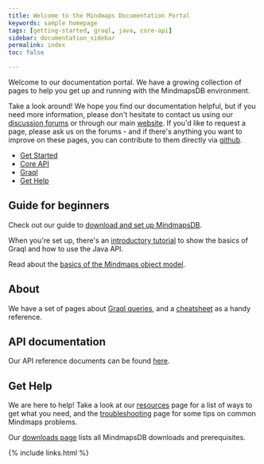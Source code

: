 ```yaml
---
title: Welcome to the Mindmaps Documentation Portal
keywords: sample homepage
tags: [getting-started, graql, java, core-api]
sidebar: documentation_sidebar
permalink: index
toc: false

---
```



Welcome to our documentation portal. We have a growing collection of pages to help you get up and running with the MindmapsDB environment.

Take a look around! We hope you find our documentation helpful, but if you need more information, please don't hesitate to contact us using our [discussion forums](http://discuss.mindmaps.io) or through our main [website](http://www.mindmaps.io). If you'd like to request a page, please ask us on the forums - and if there's anything you want to improve on these pages, you can contribute to them directly via [github](https://github.com/mindmapsdb/docs/).


<ul id="profileTabs" class="nav nav-tabs">
    <li class="active"><a href="#getstarted" data-toggle="tab">Get Started</a></li>
    <li><a href="#coreapi" data-toggle="tab">Core API</a></li>
    <li><a href="#graql" data-toggle="tab">Graql</a></li>
    <li><a href="#gethelp" data-toggle="tab">Get Help</a></li>
</ul>
  <div class="tab-content">
<div role="tabpanel" class="tab-pane active" id="getstarted">
    <h2>Guide for beginners</h2>
<p>Check out our guide to <a href="https://mindmaps.io/pages/documentation/get-started/setup-guide.html">download and set up MindmapsDB</a>.</p> 
<p>When you're set up, there's an <a href="https://mindmaps.io/pages/documentation/the-basics/quickstart-tutorial.html">introductory tutorial</a> to show the basics of Graql and how to use the Java API.</p>
<p>Read about the <a href="https://mindmaps.io/pages/documentation/the-basics/mindmaps-basics.html">basics of the Mindmaps object model</a>.</p>
</div>

<div role="tabpanel" class="tab-pane" id="graql">
    <h2>About</h2>
    <p>We have a set of pages about <a href="https://mindmaps.io/pages/documentation/graql/overview.html">Graql queries</a>, and a <a href="https://mindmaps.io/pages/documentation/graql/graql-cheatsheet.html">cheatsheet</a> as a handy reference.</p></div>

<div role="tabpanel" class="tab-pane" id="coreapi">
    <h2>API documentation</h2>
    <p>Our API reference documents can be found <a target="_blank" href="https://mindmaps.io/javadocs.html">here</a>.</p>
</div>

<div role="tabpanel" class="tab-pane" id="gethelp">
    <h2>Get Help</h2>
    <p>We are here to help! Take a look at our <a href="https://mindmaps.io/pages/documentation/resources/resources.html">resources</a> page for a list of ways to get what you need, and the <a href="https://mindmaps.io/pages/documentation/troubleshooting/known-issues.html">troubleshooting</a> page for some tips on common Mindmaps problems.</p>
 <p>Our <a href="https://mindmaps.io/pages/documentation/resources/downloads.html">downloads page</a> lists all MindmapsDB downloads and prerequisites.</p>   
</div>
</div>

{% include links.html %}
